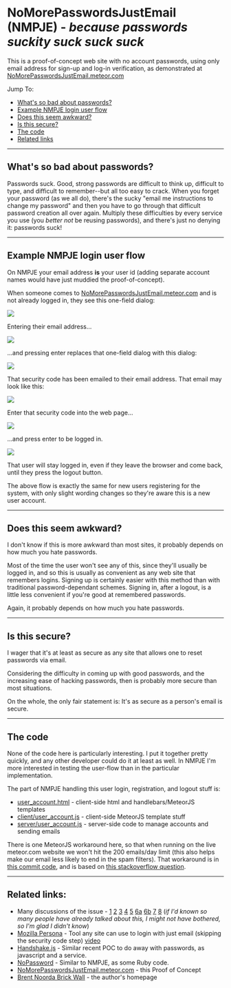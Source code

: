 NoMorePasswordsJustEmail (NMPJE) - _because passwords suckity suck suck suck_
========================

This is a proof-of-concept web site with no account passwords, using only email address for
sign-up and log-in verification, as demonstrated at [NoMorePasswordsJustEmail.meteor.com](https://NoMorePasswordsJustEmail.meteor.com/)

Jump To:

* [What's so bad about passwords?](#whats-so-bad)
* [Example NMPJE login user flow](#example-flow)
* [Does this seem awkward?](#awkward)
* [Is this secure?](#is-secure)
* [The code](#code)
* [Related links](#links)

------------------------------------------------------------------------------

<a name="whats-so-bad"></a>
## What's so bad about passwords?

Passwords suck. Good, strong passwords are difficult to think up,
difficult to type,
and difficult to remember--but all too easy to crack.
When you forget your password (as we all do), there's the sucky "email me instructions to
change my password" and then you have to go through that difficult password creation all over again.
Multiply these difficulties by every service you use (you _better not_ be reusing passwords), and there's
just no denying it: passwords suck!

------------------------------------------------------------------------------

<a name="example-flow"></a>
## Example NMPJE login user flow

On NMPJE your email address **is** your user id (adding separate account names would have just muddied
the proof-of-concept).

When someone comes to [NoMorePasswordsJustEmail.meteor.com](https://nomorepasswordsjustemail.meteor.com/) and is not already logged in, they see this one-field dialog:

![](http://dl.dropboxusercontent.com/u/41075/NoMorePasswordsJustEmail/get_email.png)

Entering their email address...

![](http://dl.dropboxusercontent.com/u/41075/NoMorePasswordsJustEmail/enter_email.png)

...and pressing enter replaces that one-field dialog with this dialog:

![](http://dl.dropboxusercontent.com/u/41075/NoMorePasswordsJustEmail/get_code.png)

That security code has been emailed to their email address. That email may look like this:

![](http://dl.dropboxusercontent.com/u/41075/NoMorePasswordsJustEmail/email.png)

Enter that security code into the web page...

![](http://dl.dropboxusercontent.com/u/41075/NoMorePasswordsJustEmail/enter_code.png)

...and press enter to be logged in.

![](http://dl.dropboxusercontent.com/u/41075/NoMorePasswordsJustEmail/logged_in.png)

That user will stay logged in, even if they leave the browser and come back, until they press
the logout button.

The above flow is exactly the same for new users registering for the system, with only slight
wording changes so they're aware this is a new user account.

------------------------------------------------------------------------------

<a name="awkward"></a>
## Does this seem awkward?

I don't know if this is more awkward than most sites, it probably depends on how much you hate passwords.

Most of the time the user won't see any of this, since they'll usually be logged in, and so this
is usually as convenient as any web site that remembers logins. Signing up is certainly easier
with this method than with traditional password-dependant
schemes. Signing in, after a logout, is a little less convenient if you're good at remembered
passwords.

Again, it probably depends on how much you hate passwords.

------------------------------------------------------------------------------

<a name="is-secure"></a>
## Is this secure?

I wager that it's at least as secure as any site that allows one to reset passwords via email.

Considering the difficulty in coming up with good passwords, and the increasing ease of hacking
passwords, then is probably more secure than most situations.

On the whole, the only fair statement is: It's as secure as a person's email is secure.

------------------------------------------------------------------------------

<a name="code"></a>
## The code

None of the code here is particularly interesting. I put it together pretty quickly, and any
other developer could do it at least as well. In NMPJE I'm more interested in testing the
user-flow than in the particular implementation.

The part of NMPJE handling this user login, registration, and logout stuff is:

* [user_account.html](https://github.com/BrentNoorda/NoMorePasswordsJustEmail/blob/master/client/user_account/user_account.html) -
client-side html and handlebars/MeteorJS templates
* [client/user_account.js](https://github.com/BrentNoorda/NoMorePasswordsJustEmail/blob/master/client/user_account/user_account.js) -
client-side MeteorJS template stuff
* [server/user_account.js](https://github.com/BrentNoorda/NoMorePasswordsJustEmail/blob/master/server/user_account.js) -
server-side code to manage accounts and sending emails

There is one MeteorJS workaround here, so that when running on the live meteor.com website we won't hit
the 200 emails/day limit (this also helps make our email less likely to end in the spam filters). That workaround
is in [this commit code](https://github.com/BrentNoorda/NoMorePasswordsJustEmail/commit/381a994513ba71a0dc7c21d1019f439b382cf5ca),
 and is based on [this stackoverflow question](http://stackoverflow.com/questions/20337309/meteor-deploy-mail-url-not-being-set).

------------------------------------------------------------------------------

<a name="links"></a>
## Related links:

* Many discussions of the issue - [1](http://security.stackexchange.com/questions/12828/if-i-include-a-forgot-password-service-then-whats-the-point-of-using-a-passwor)
[2](http://security.stackexchange.com/questions/4009/how-to-implement-non-password-authentication-in-a-web-site)
[3](https://medium.com/p/d6509aa3c60b)
[4](http://www.infoq.com/news/2011/07/BrowserID)
[5](http://www.therealtomrose.com/kick-ass-website-login-flow-email-only-no-password/)
[6a](http://notes.xoxco.com/post/27999787765/is-it-time-for-password-less-login)
[6b](http://notes.xoxco.com/post/28288684632/more-on-password-less-login)
[7](https://news.ycombinator.com/item?id=4308190)
[8](https://github.com/relekang/django-nopassword)
(_if I'd known so many people have already talked about this, I might not have bothered, so I'm glad I didn't know_)
* [Mozilla Persona](https://login.persona.org/) - Tool any site can use to login with just email (skipping the security code step) [video](https://www.youtube.com/watch?v=nJff23UdNAI)
* [Handshake.js](http://sendgrid.com/blog/lets-deprecate-password-email-authentication/) - Similar recent POC to do away with passwords, as javascript and a service.
* [NoPassword](http://nopassword.alexsmolen.com/) - Similar to NMPJE, as some Ruby code.
* [NoMorePasswordsJustEmail.meteor.com](https://NoMorePasswordsJustEmail.meteor.com/) - this Proof of Concept
* [Brent Noorda Brick Wall](http://www.brent-noorda.com/) - the author's homepage
